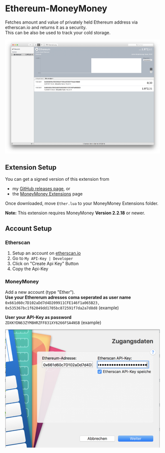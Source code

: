 # Ethereum-MoneyMoney
Fetches amount and value of privately held Ethereum address via etherscan.io and returns it as a security.  
This can be also be used to track your cold storage.

![MoneyMoney screenshot with Ethereum Balance](screens/ethereum-screen.png)

## Extension Setup

You can get a signed version of this extension from

* my [GitHub releases page](https://github.com/Jacubeit/Ethereum-MoneyMoney/releases/tag/v0.1), or
* the [MoneyMoney Extensions](https://moneymoney-app.com/extensions/) page

Once downloaded, move `Ether.lua` to your MoneyMoney Extensions folder.

**Note:** This extension requires MoneyMoney **Version 2.2.18** or newer.

## Account Setup

### Etherscan

1. Setup an account on [etherscan.io](https://etherscan.io)
2. Go to `My API-Key | Developer`
3. Click on "Create Api Key" Button
4. Copy the Api-Key

### MoneyMoney

Add a new account (type "Ether").  
**Use your Ethererum adresses coma seperated as user name**  
`0x661d60c7D102aDd7d4D209911CFE146f1a065B23, 0x535367bc1f62049dd1705bc872591f7da2a7d8d8` (example)

**User your API-Key as password**  
`ZDXKYDN63ZYM8HRZFF831XY6266FSA4NSB` (example)

![MoneyMoney screenshot account setup](screens/account-setup.png)



